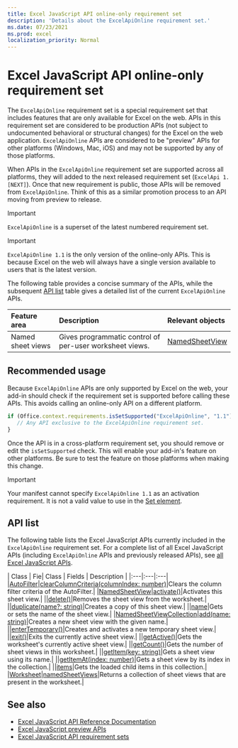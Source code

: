 ```yaml
---
title: Excel JavaScript API online-only requirement set
description: 'Details about the ExcelApiOnline requirement set.'
ms.date: 07/23/2021
ms.prod: excel
localization_priority: Normal
---
```


# Excel JavaScript API online-only requirement set

The `ExcelApiOnline` requirement set is a special requirement set that includes features that are only available for Excel on the web. APIs in this requirement set are considered to be production APIs (not subject to undocumented behavioral or structural changes) for the Excel on the web application. `ExcelApiOnline` APIs are considered to be "preview" APIs for other platforms (Windows, Mac, iOS) and may not be supported by any of those platforms.

When APIs in the `ExcelApiOnline` requirement set are supported across all platforms, they will added to the next released requirement set (`ExcelApi 1.[NEXT]`). Once that new requirement is public, those APIs will be removed from `ExcelApiOnline`. Think of this as a similar promotion process to an API moving from preview to release.

> [!IMPORTANT]
> `ExcelApiOnline` is a superset of the latest numbered requirement set.

> [!IMPORTANT]
> `ExcelApiOnline 1.1` is the only version of the online-only APIs. This is because Excel on the web will always have a single version available to users that is the latest version.

The following table provides a concise summary of the APIs, while the subsequent [API list](#api-list) table gives a detailed list of the current `ExcelApiOnline` APIs.

| Feature area | Description | Relevant objects |
|:--- |:--- |:--- |
| Named sheet views | Gives programmatic control of per-user worksheet views. | [NamedSheetView](/javascript/api/excel/excel.namedsheetview) |

## Recommended usage

Because `ExcelApiOnline` APIs are only supported by Excel on the web, your add-in should check if the requirement set is supported before calling these APIs. This avoids calling an online-only API on a different platform.

```js
if (Office.context.requirements.isSetSupported("ExcelApiOnline", "1.1")) {
   // Any API exclusive to the ExcelApiOnline requirement set.
}
```

Once the API is in a cross-platform requirement set, you should remove or edit the `isSetSupported` check. This will enable your add-in's feature on other platforms. Be sure to test the feature on those platforms when making this change.

> [!IMPORTANT]
> Your manifest cannot specify `ExcelApiOnline 1.1` as an activation requirement. It is not a valid value to use in the [Set element](../manifest/set.md).

## API list

The following table lists the Excel JavaScript APIs currently included in the `ExcelApiOnline` requirement set. For a complete list of all Excel JavaScript APIs (including `ExcelApiOnline` APIs and previously released APIs), see [all Excel JavaScript APIs](/javascript/api/excel?view=excel-js-online&preserve-view=true).

| Class | Fie| Class | Fields | Description |
|:---|:---|:---|
|[AutoFilter](/javascript/api/excel/excel.autofilter)|[clearColumnCriteria(columnIndex: number)](/javascript/api/excel/excel.autofilter#clearColumnCriteria_columnIndex_)|Clears the column filter criteria of the AutoFilter.|
|[NamedSheetView](/javascript/api/excel/excel.namedsheetview)|[activate()](/javascript/api/excel/excel.namedsheetview#activate__)|Activates this sheet view.|
||[delete()](/javascript/api/excel/excel.namedsheetview#delete__)|Removes the sheet view from the worksheet.|
||[duplicate(name?: string)](/javascript/api/excel/excel.namedsheetview#duplicate_name_)|Creates a copy of this sheet view.|
||[name](/javascript/api/excel/excel.namedsheetview#name)|Gets or sets the name of the sheet view.|
|[NamedSheetViewCollection](/javascript/api/excel/excel.namedsheetviewcollection)|[add(name: string)](/javascript/api/excel/excel.namedsheetviewcollection#add_name_)|Creates a new sheet view with the given name.|
||[enterTemporary()](/javascript/api/excel/excel.namedsheetviewcollection#enterTemporary__)|Creates and activates a new temporary sheet view.|
||[exit()](/javascript/api/excel/excel.namedsheetviewcollection#exit__)|Exits the currently active sheet view.|
||[getActive()](/javascript/api/excel/excel.namedsheetviewcollection#getActive__)|Gets the worksheet's currently active sheet view.|
||[getCount()](/javascript/api/excel/excel.namedsheetviewcollection#getCount__)|Gets the number of sheet views in this worksheet.|
||[getItem(key: string)](/javascript/api/excel/excel.namedsheetviewcollection#getItem_key_)|Gets a sheet view using its name.|
||[getItemAt(index: number)](/javascript/api/excel/excel.namedsheetviewcollection#getItemAt_index_)|Gets a sheet view by its index in the collection.|
||[items](/javascript/api/excel/excel.namedsheetviewcollection#items)|Gets the loaded child items in this collection.|
|[Worksheet](/javascript/api/excel/excel.worksheet)|[namedSheetViews](/javascript/api/excel/excel.worksheet#namedSheetViews)|Returns a collection of sheet views that are present in the worksheet.|

## See also

- [Excel JavaScript API Reference Documentation](/javascript/api/excel?view=excel-js-online&preserve-view=true)
- [Excel JavaScript preview APIs](excel-preview-apis.md)
- [Excel JavaScript API requirement sets](excel-api-requirement-sets.md)
